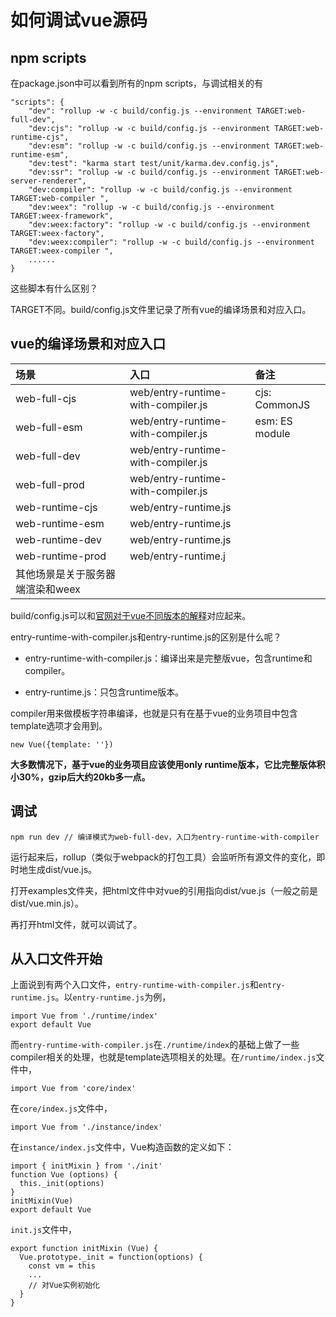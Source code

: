 # 如何调试vue源码

## npm scripts

在package.json中可以看到所有的npm scripts，与调试相关的有

```
"scripts": {
    "dev": "rollup -w -c build/config.js --environment TARGET:web-full-dev",
    "dev:cjs": "rollup -w -c build/config.js --environment TARGET:web-runtime-cjs",
    "dev:esm": "rollup -w -c build/config.js --environment TARGET:web-runtime-esm",
    "dev:test": "karma start test/unit/karma.dev.config.js",
    "dev:ssr": "rollup -w -c build/config.js --environment TARGET:web-server-renderer",
    "dev:compiler": "rollup -w -c build/config.js --environment TARGET:web-compiler ",
    "dev:weex": "rollup -w -c build/config.js --environment TARGET:weex-framework",
    "dev:weex:factory": "rollup -w -c build/config.js --environment TARGET:weex-factory",
    "dev:weex:compiler": "rollup -w -c build/config.js --environment TARGET:weex-compiler ",
    ......
}
```

这些脚本有什么区别？

TARGET不同。build/config.js文件里记录了所有vue的编译场景和对应入口。

## vue的编译场景和对应入口

| **场景** | **入口** | **备注** |
| :--- | :--- | :--- |
| web-full-cjs | web/entry-runtime-with-compiler.js | cjs: CommonJS |
| web-full-esm | web/entry-runtime-with-compiler.js | esm: ES module |
| web-full-dev | web/entry-runtime-with-compiler.js |  |
| web-full-prod | web/entry-runtime-with-compiler.js |  |
| web-runtime-cjs | web/entry-runtime.js |  |
| web-runtime-esm | web/entry-runtime.js |  |
| web-runtime-dev | web/entry-runtime.js |  |
| web-runtime-prod | web/entry-runtime.j |  |
| 其他场景是关于服务器端渲染和weex |  |  |

build/config.js可以和[官网对于vue不同版本的解释](https://vuejs.org/v2/guide/installation.html#Explanation-of-Different-Builds)对应起来。

entry-runtime-with-compiler.js和entry-runtime.js的区别是什么呢？

* entry-runtime-with-compiler.js：编译出来是完整版vue，包含runtime和compiler。

* entry-runtime.js：只包含runtime版本。

compiler用来做模板字符串编译，也就是只有在基于vue的业务项目中包含template选项才会用到。

```
new Vue({template: ''})
```

**大多数情况下，基于vue的业务项目应该使用only runtime版本，它比完整版体积小30%，gzip后大约20kb多一点。**

## 调试

```
npm run dev // 编译模式为web-full-dev，入口为entry-runtime-with-compiler
```

运行起来后，rollup（类似于webpack的打包工具）会监听所有源文件的变化，即时地生成dist/vue.js。

打开examples文件夹，把html文件中对vue的引用指向dist/vue.js（一般之前是dist/vue.min.js）。

再打开html文件，就可以调试了。

## 从入口文件开始

上面说到有两个入口文件，`entry-runtime-with-compiler.js`和`entry-runtime.js`。以`entry-runtime.js`为例，

    import Vue from './runtime/index'
    export default Vue

而`entry-runtime-with-compiler.js`在`./runtime/index`的基础上做了一些compiler相关的处理，也就是template选项相关的处理。在`/runtime/index.js`文件中，

    import Vue from 'core/index'

在`core/index.js`文件中，
    
    import Vue from './instance/index'

在`instance/index.js`文件中，Vue构造函数的定义如下：

    import { initMixin } from './init'
    function Vue (options) {
      this._init(options)
    }
    initMixin(Vue)
    export default Vue

`init.js`文件中，

    export function initMixin (Vue) {
      Vue.prototype._init = function(options) {
        const vm = this
        ...
        // 对Vue实例初始化
      }
    }